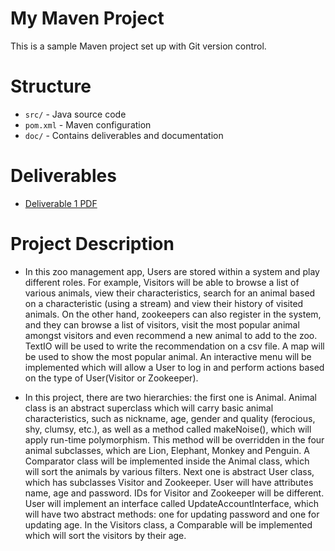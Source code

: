 # My Maven Project

This is a sample Maven project set up with Git version control.

# Structure

- `src/` - Java source code
- `pom.xml` - Maven configuration
- `doc/` - Contains deliverables and documentation

# Deliverables

- [Deliverable 1 PDF](doc/Deliverable1.pdf)

# Project Description

- In this zoo management app, Users are stored within a system and play different roles. For example, Visitors will be 
able to browse a list of various animals, view their characteristics, search for an animal based on a characteristic
(using a stream) and view their history of visited animals. On the other hand, zookeepers can also register in the 
system, and they can browse a list of visitors, visit the most popular animal amongst visitors and even recommend a new 
animal to add to the zoo. TextIO will be used to write the recommendation on a csv file. A map will be used to show the 
most popular animal. An interactive menu will be implemented which will allow a User to log in and perform actions 
based on the type of User(Visitor or Zookeeper).

- In this project, there are two hierarchies: the first one is Animal. Animal class is an abstract superclass which
will carry basic animal characteristics, such as nickname, age, gender and quality (ferocious, shy, clumsy, etc.), 
as well as a method called makeNoise(), which will apply run-time polymorphism. This method will be overridden in
the four animal subclasses, which are Lion, Elephant, Monkey and Penguin. A Comparator class will be implemented inside
the Animal class, which will sort the animals by various filters. Next one is abstract User class, which has subclasses
Visitor and Zookeeper. User will have attributes name, age and password. IDs for Visitor and Zookeeper will be 
different. User will implement an interface called UpdateAccountInterface, which will have two abstract methods:
one for updating password and one for updating age. In the Visitors class, a Comparable will be implemented which will 
sort the visitors by their age.
